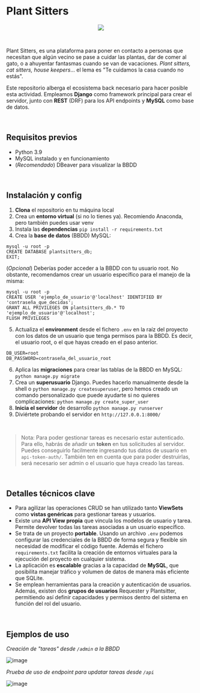 # Plant Sitters

<div align="center"><img src="https://github.com/user-attachments/assets/f9d8afe0-76c4-4a78-81b0-77726e68663c"/></div>

&nbsp;

Plant Sitters, es una plataforma para poner en contacto a personas que necesitan que algún vecino se pase a cuidar las plantas, dar de comer al gato, o a ahuyentar fantasmas cuando se van de vacaciones. _Plant sitters, cat sitters, house keepers_... el lema es "Te cuidamos la casa cuando no estás".

Este repositorio alberga el ecosistema back necesario para hacer posible esta actividad. Empleamos **Django** como framework principal para crear el servidor, junto con **REST** (DRF) para los API endpoints y **MySQL** como base de datos.

&nbsp;

## Requisitos previos

- Python 3.9
- MySQL instalado y en funcionamiento
- (_Recomendado_) DBeaver para visualizar la BBDD

&nbsp;

## Instalación y config

1. **Clona** el repositorio en tu máquina local
2. Crea un **entorno virtual** (si no lo tienes ya). Recomiendo Anaconda, pero también puedes usar venv
3. Instala las **dependencias** `pip install -r requirements.txt`
4. Crea la **base de datos** (BBDD) MySQL:

```
mysql -u root -p
CREATE DATABASE plantsitters_db;
EXIT;
```

(_Opcional_) Deberías poder acceder a la BBDD con tu usuario root. No obstante, recomendamos crear un usuario específico para el manejo de la misma:

```
mysql -u root -p
CREATE USER 'ejemplo_de_usuario'@'localhost' IDENTIFIED BY 'contraseña_que_decidas';
GRANT ALL PRIVILEGES ON plantsitters_db.* TO 'ejemplo_de_usuario'@'localhost';
FLUSH PRIVILEGES
```

5. Actualiza el **environment** desde el fichero `.env` en la raíz del proyecto con los datos de un usuario que tenga permisos para la BBDD. Es decir, el usuario root, o el que hayas creado en el paso anterior.

```
DB_USER=root
DB_PASSWORD=contraseña_del_usuario_root
```

6. Aplica las **migraciones** para crear las tablas de la BBDD en MySQL: `python manage.py migrate`
7. Crea un **superusuario** Django. Puedes hacerlo manualmente desde la shell o `python manage.py createsuperuser`, pero hemos creado un comando personalizado que puede ayudarte si no quieres complicaciones: `python manage.py create_super_user`
8. **Inicia el servidor** de desarrollo `python manage.py runserver`
9. Diviértete probando el servidor en `http://127.0.0.1:8000/`

&nbsp;

> Nota: Para poder gestionar tareas es necesario estar autenticado. Para ello, habrás de añadir un **token** en tus solicitudes al servidor. Puedes conseguirlo facilmente ingresando tus datos de usuario en `api-token-auth/`. También ten en cuenta que para poder destruirlas, será necesario ser admin o el usuario que haya creado las tareas.

&nbsp;

## Detalles técnicos clave

- Para agilizar las operaciones CRUD se han utilizado tanto **ViewSets** como **vistas genéricas** para gestionar tareas y usuarios.
- Existe una **API View propia** que vincula los modelos de usuario y tarea. Permite devolver todas las tareas asociadas a un usuario específico.
- Se trata de un proyecto **portable**. Usando un archivo `.env` podemos configurar las credenciales de la BBDD de forma segura y flexible sin necesidad de modificar el código fuente. Además el fichero `requirements.txt` facilita la creación de entornos virtuales para la ejecución del proyecto en cualquier sistema.
- La aplicación es **escalable** gracias a la capacidad de **MySQL**, que posibilita manejar tráfico y volumen de datos de manera más eficiente que SQLite.
- Se emplean herramientas para la creación y autenticación de usuarios. Además, existen dos **grupos de usuarios** Requester y Plantsitter, permitiendo así definir capacidades y permisos dentro del sistema en función del rol del usuario.

&nbsp;

## Ejemplos de uso

_Creación de "tareas" desde `/admin` a la BBDD_

![image](https://github.com/user-attachments/assets/e299da3a-d369-4105-b7b8-90cfc2ae6c39)

_Prueba de uso de endpoint para updatar tareas desde `/api`_

![image](https://github.com/user-attachments/assets/19d2bcb6-42a3-49f1-b7c7-5484bcbb599e)
